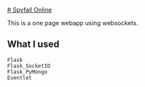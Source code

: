 [# Spyfall Online](https://spyfallonline.herokuapp.com/)

This is a one page webapp using websockets.

## What I used
```
Flask
Flask_SocketIO
Flask_PyMongo
Eventlet
```
